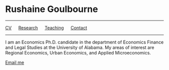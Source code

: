 

<h1> Rushaine Goulbourne</h1>
<hr>
<a href="page1.html">CV</a>   &emsp;   <a href="page2.html">Research</a>   &emsp;     <a href="page3.html">Teaching</a>   &emsp;   <a href="page4.html">Contact</a>
<hr>

<p>
 I am an Economics Ph.D. candidate in the department of Economics Finance and Legal Studies at the University of Alabama. My areas of interest are Regional Economics, Urban Economics, and Applied Microeconomics.  
</p>

<p><a href="mailto:rdgoulbourne@crimson.ua.edu">Email me</a></p>

